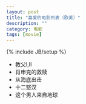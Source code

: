 ```yaml
---
layout: post
title: "喜爱的电影列表（欧美）"
description: ""
category: 电影
tags: [movie]
---
```

{% include JB/setup %}

<ul class="inline">
<li>教父I,II</li>
<li>肖申克的救赎</li>
<li>从海底出击</li>
<li>十二怒汉</li>
<li>这个男人来自地球</li>
</ul>
